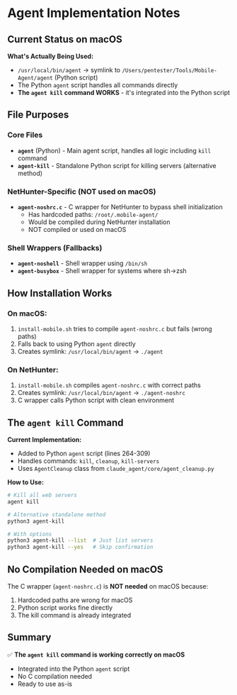 # Agent Implementation Notes

## Current Status on macOS

**What's Actually Being Used:**
- `/usr/local/bin/agent` → symlink to `/Users/pentester/Tools/Mobile-Agent/agent` (Python script)
- The Python `agent` script handles all commands directly
- **The `agent kill` command WORKS** - it's integrated into the Python script

## File Purposes

### Core Files
- **`agent`** (Python) - Main agent script, handles all logic including `kill` command
- **`agent-kill`** - Standalone Python script for killing servers (alternative method)

### NetHunter-Specific (NOT used on macOS)
- **`agent-noshrc.c`** - C wrapper for NetHunter to bypass shell initialization
  - Has hardcoded paths: `/root/.mobile-agent/`
  - Would be compiled during NetHunter installation
  - NOT compiled or used on macOS

### Shell Wrappers (Fallbacks)
- **`agent-noshell`** - Shell wrapper using `/bin/sh`
- **`agent-busybox`** - Shell wrapper for systems where sh→zsh

## How Installation Works

### On macOS:
1. `install-mobile.sh` tries to compile `agent-noshrc.c` but fails (wrong paths)
2. Falls back to using Python `agent` directly
3. Creates symlink: `/usr/local/bin/agent` → `./agent`

### On NetHunter:
1. `install-mobile.sh` compiles `agent-noshrc.c` with correct paths
2. Creates symlink: `/usr/local/bin/agent` → `./agent-noshrc`
3. C wrapper calls Python script with clean environment

## The `agent kill` Command

**Current Implementation:**
- Added to Python `agent` script (lines 264-309)
- Handles commands: `kill`, `cleanup`, `kill-servers`
- Uses `AgentCleanup` class from `claude_agent/core/agent_cleanup.py`

**How to Use:**
```bash
# Kill all web servers
agent kill

# Alternative standalone method
python3 agent-kill

# With options
python3 agent-kill --list  # Just list servers
python3 agent-kill --yes   # Skip confirmation
```

## No Compilation Needed on macOS

The C wrapper (`agent-noshrc.c`) is **NOT needed** on macOS because:
1. Hardcoded paths are wrong for macOS
2. Python script works fine directly
3. The kill command is already integrated

## Summary

✅ **The `agent kill` command is working correctly on macOS**
- Integrated into the Python `agent` script
- No C compilation needed
- Ready to use as-is